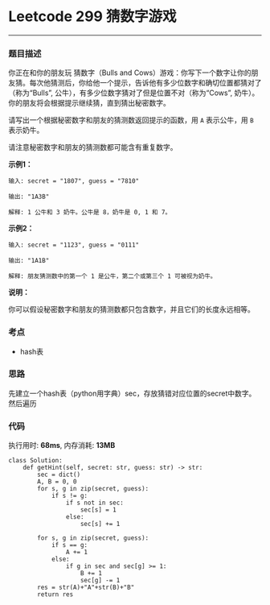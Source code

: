 # Leetcode 299 猜数字游戏
***
### 题目描述
你正在和你的朋友玩 猜数字（Bulls and Cows）游戏：你写下一个数字让你的朋友猜。每次他猜测后，你给他一个提示，告诉他有多少位数字和确切位置都猜对了（称为“Bulls”, 公牛），有多少位数字猜对了但是位置不对（称为“Cows”, 奶牛）。你的朋友将会根据提示继续猜，直到猜出秘密数字。

请写出一个根据秘密数字和朋友的猜测数返回提示的函数，用 `A` 表示公牛，用 `B` 表示奶牛。

请注意秘密数字和朋友的猜测数都可能含有重复数字。


**示例1：**   
	
	输入: secret = "1807", guess = "7810"

	输出: "1A3B"

	解释: 1 公牛和 3 奶牛。公牛是 8，奶牛是 0, 1 和 7。

**示例2：**   
	
	输入: secret = "1123", guess = "0111"

	输出: "1A1B"

	解释: 朋友猜测数中的第一个 1 是公牛，第二个或第三个 1 可被视为奶牛。
    	
**说明：**  

你可以假设秘密数字和朋友的猜测数都只包含数字，并且它们的长度永远相等。
	

### 考点

* hash表

### 思路
先建立一个hash表（python用字典）sec，存放猜错对应位置的secret中数字。然后遍历


### 代码  
执行用时: **68ms**, 内存消耗: **13MB** 

```
class Solution:
    def getHint(self, secret: str, guess: str) -> str:
        sec = dict()
        A, B = 0, 0
        for s, g in zip(secret, guess):
            if s != g:
                if s not in sec:
                    sec[s] = 1
                else:
                    sec[s] += 1

        for s, g in zip(secret, guess):
            if s == g:
                A += 1
            else:
                if g in sec and sec[g] >= 1:
                    B += 1
                    sec[g] -= 1
        res = str(A)+"A"+str(B)+"B"
        return res
```









	